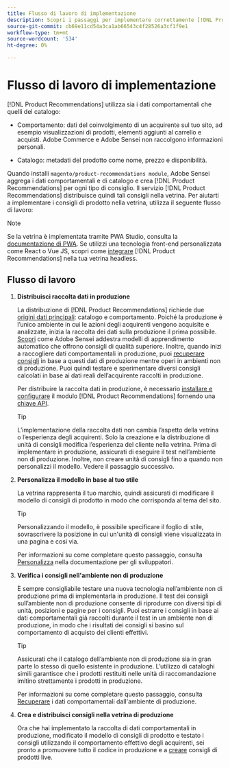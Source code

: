 ```yaml
---
title: Flusso di lavoro di implementazione
description: Scopri i passaggi per implementare correttamente [!DNL Product Recommendations] sulla vetrina.
source-git-commit: cb69e11cd54a3ca1ab66543c4f28526a3cf1f9e1
workflow-type: tm+mt
source-wordcount: '534'
ht-degree: 0%

---
```


# Flusso di lavoro di implementazione

[!DNL Product Recommendations] utilizza sia i dati comportamentali che quelli del catalogo:

- Comportamento: dati del coinvolgimento di un acquirente sul tuo sito, ad esempio visualizzazioni di prodotti, elementi aggiunti al carrello e acquisti. Adobe Commerce e Adobe Sensei non raccolgono informazioni personali.

- Catalogo: metadati del prodotto come nome, prezzo e disponibilità.

Quando installi `magento/product-recommendations module`, Adobe Sensei aggrega i dati comportamentali e di catalogo e crea [!DNL Product Recommendations] per ogni tipo di consiglio. Il servizio [!DNL Product Recommendations] distribuisce quindi tali consigli nella vetrina. Per aiutarti a implementare i consigli di prodotto nella vetrina, utilizza il seguente flusso di lavoro:

>[!NOTE]
>
> Se la vetrina è implementata tramite PWA Studio, consulta la [documentazione di PWA](https://developer.adobe.com/commerce/pwa-studio/integrations/product-recommendations/). Se utilizzi una tecnologia front-end personalizzata come React o Vue JS, scopri come [integrare](headless.md) [!DNL Product Recommendations] nella tua vetrina headless.

## Flusso di lavoro

1. **Distribuisci raccolta dati in produzione**

   La distribuzione di [!DNL Product Recommendations] richiede due [origini dati principali](type.md): catalogo e comportamento. Poiché la produzione è l’unico ambiente in cui le azioni degli acquirenti vengono acquisite e analizzate, inizia la raccolta dei dati sulla produzione il prima possibile. [Scopri](events.md) come Adobe Sensei addestra modelli di apprendimento automatico che offrono consigli di qualità superiore. Inoltre, quando inizi a raccogliere dati comportamentali in produzione, puoi [recuperare consigli](verify.md) in base a questi dati di produzione mentre operi in ambienti non di produzione. Puoi quindi testare e sperimentare diversi consigli calcolati in base ai dati reali dell’acquirente raccolti in produzione.

   Per distribuire la raccolta dati in produzione, è necessario [installare e configurare](install-configure.md) il modulo [!DNL Product Recommendations] fornendo una [chiave API](https://experienceleague.adobe.com/docs/commerce/user-guides/integration-services/saas.html).

   >[!TIP]
   >
   > L’implementazione della raccolta dati non cambia l’aspetto della vetrina o l’esperienza degli acquirenti. Solo la creazione e la distribuzione di unità di consigli modifica l’esperienza del cliente nella vetrina. Prima di implementare in produzione, assicurati di eseguire il test nell’ambiente non di produzione. Inoltre, non creare unità di consigli fino a quando non personalizzi il modello. Vedere il passaggio successivo.

1. **Personalizza il modello in base al tuo stile**

   La vetrina rappresenta il tuo marchio, quindi assicurati di modificare il modello di consigli di prodotto in modo che corrisponda al tema del sito.

   >[!TIP]
   >
   > Personalizzando il modello, è possibile specificare il foglio di stile, sovrascrivere la posizione in cui un&#39;unità di consigli viene visualizzata in una pagina e così via.

   Per informazioni su come completare questo passaggio, consulta [Personalizza](https://experienceleague.adobe.com/docs/commerce/product-recommendations/developer/customize.html) nella documentazione per gli sviluppatori.

1. **Verifica i consigli nell&#39;ambiente non di produzione**

   È sempre consigliabile testare una nuova tecnologia nell’ambiente non di produzione prima di implementarla in produzione. Il test dei consigli sull’ambiente non di produzione consente di riprodurre con diversi tipi di unità, posizioni e pagine per i consigli. Puoi estrarre i consigli in base ai dati comportamentali già raccolti durante il test in un ambiente non di produzione, in modo che i risultati dei consigli si basino sul comportamento di acquisto dei clienti effettivi.

   >[!TIP]
   >
   > Assicurati che il catalogo dell’ambiente non di produzione sia in gran parte lo stesso di quello esistente in produzione. L’utilizzo di cataloghi simili garantisce che i prodotti restituiti nelle unità di raccomandazione imitino strettamente i prodotti in produzione.

   Per informazioni su come completare questo passaggio, consulta [Recuperare](staging-environment.md) i dati comportamentali dall&#39;ambiente di produzione.

1. **Crea e distribuisci consigli nella vetrina di produzione**

   Ora che hai implementato la raccolta di dati comportamentali in produzione, modificato il modello di consigli di prodotto e testato i consigli utilizzando il comportamento effettivo degli acquirenti, sei pronto a promuovere tutto il codice in produzione e a [creare](create.md) consigli di prodotti live.
